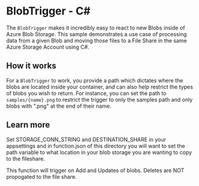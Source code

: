 # BlobTrigger - C<span>#</span>

The `BlobTrigger` makes it incredibly easy to react to new Blobs inside of Azure Blob Storage. This sample demonstrates a use case of processing data from a given Blob and moving those files to a File Share in the same Azure Storage Account using C#.

## How it works

For a `BlobTrigger` to work, you provide a path which dictates where the blobs are located inside your container, and can also help restrict the types of blobs you wish to return. For instance, you can set the path to `samples/{name}.png` to restrict the trigger to only the samples path and only blobs with ".png" at the end of their name.

## Learn more

Set STORAGE_CONN_STRING and DESTINATION_SHARE in your appsettings and in function.json of this directory you will want to set the path variable to what location in your blob storage you are wanting to copy to the fileshare.

This function will trigger on Add and Updates of blobs.  Deletes are NOT propogated to the file share.